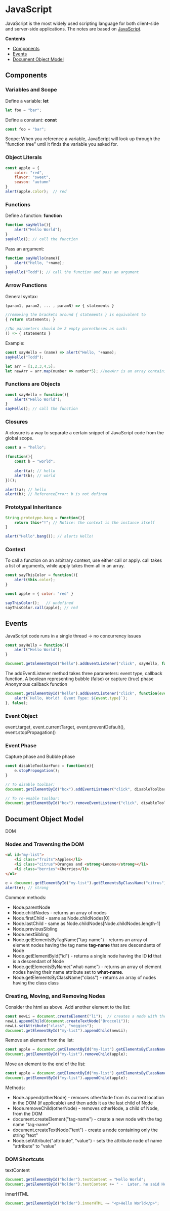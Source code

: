 # JavaScript
JavaScript is the most widely used scripting language for both client-side and server-side applications. 
The notes are based on [JavaScript](https://classes.engineering.wustl.edu/cse330/index.php?title=JavaScript).  

**Contents**
* [Components](#components)
* [Events](#events)
* [Document Object Model](#document-object-model)


## Components

### Variables and Scope
Define a variable: **let**
```js
let foo = "bar";
```

Define a constant: **const**
```js
const foo = "bar";
```

Scope: When you reference a variable, JavaScript will look up through the "function tree" until it finds the variable you asked for.


### Object Literals
```js
const apple = {
	color: "red",
	flavor: "sweet",
	season: "autumn"
}
alert(apple.color);  // red
```

### Functions
Define a function: **function**
```js
function sayHello(){
	alert("Hello World");
}
sayHello(); // call the function
```

Pass an argument:
```js
function sayHello(name){
	alert("Hello, "+name);
}
sayHello("Todd"); // call the function and pass an argument
```

### Arrow Functions
General syntax:
```js
(param1, param2, ... , paramN) => { statements }

//removing the brackets around { statements } is equivalent to
{ return statements; }

//No parameters should be 2 empty parentheses as such: 
() => { statements }
```

Example:
```js
const sayHello = (name) => alert("Hello, "+name);
sayHello("Todd");
```

```js
let arr = [1,2,3,4,5];
let newArr = arr.map(number => number*5); //newArr is an array containing [5,10,15,20,25]
```

### Functions are Objects
```js
const sayHello = function(){
	alert("Hello World");
}
sayHello(); // call the function
```

### Closures
A closure is a way to separate a certain snippet of JavaScript code from the global scope.
```js
const a = "hello";

(function(){
	const b = "world";
	
	alert(a); // hello
	alert(b); // world
})();

alert(a); // hello
alert(b); // ReferenceError: b is not defined
```

### Prototypal Inheritance
```js
String.prototype.bang = function(){
	return this+"!"; // Notice: the context is the instance itself
}

alert("Hello".bang()); // alerts Hello!
```

### Context
To call a function on an arbitrary context, use either call or apply. call takes a list of arguments, while apply takes them all in an array.
```js
const sayThisColor = function(){
	alert(this.color);
}

const apple = { color: "red" }

sayThisColor();   // undefined
sayThisColor.call(apple); // red
```

## Events
JavaScript code runs in a single thread -> no concurrency issues
```js
const sayHello = function(){
	alert("Hello World");
}

document.getElementById("hello").addEventListener("click", sayHello, false);
```
The addEventListener method takes three parameters: event type, callback function, A boolean representing bubble (false) or capture (true) phase
Anonymous callback function
```js
document.getElementById("hello").addEventListener("click", function(event){
	alert(`Hello, World!  Event Type: ${event.type}`);
}, false);
```

### Event Object
event.target, event.currentTarget, event.preventDefault(), event.stopPropagation()

### Event Phase
Capture phase and Bubble phase
```js
const disableToolbarFunc = function(e){
	e.stopPropogation();
}

// To disable toolbar:
document.getElementById("box").addEventListener("click", disableToolbarFunc, true);

// To re-enable toolbar:
document.getElementById("box").removeEventListener("click", disableToolbarFunc, true);
```

## Document Object Model
DOM
### Nodes and Traversing the DOM
```html
<ul id="my-list">
	<li class="fruits">Apples</li>
	<li class="citrus">Oranges and <strong>Lemons</strong></li>
	<li class="berries">Cherries</li>
</ul>
```
```js
e = document.getElementById("my-list").getElementsByClassName("citrus")[0].lastChild.nodeName;
alert(e); // strong
```
Commom methods:
* Node.parentNode
* Node.childNodes - returns an array of nodes
* Node.firstChild - same as Node.childNodes[0]
* Node.lastChild - same as Node.childNodes[Node.childNodes.length-1]
* Node.previousSibling
* Node.nextSibling
* Node.getElementsByTagName("tag-name") - returns an array of element nodes having the tag name **tag-name** that are descendants of Node
* Node.getElementById("id") - returns a single node having the ID **id** that is a descendant of Node
* Node.getElementsByName("what-name") - returns an array of element nodes having their name attribute set to **what-name**.
* Node.getElementsByClassName("class") - returns an array of nodes having the class class

### Creating, Moving, and Removing Nodes
Consider the html as above.
Add another element to the list:
```js
const newLi = document.createElement("li");  // creates a node with the tag name li
newLi.appendChild(document.createTextNode("Broccoli"));
newLi.setAttribute("class", "veggies");
document.getElementById("my-list").appendChild(newLi);
```
Remove an element from the list:
```js
const apple = document.getElementById("my-list").getElementsByClassName("fruits")[0];
document.getElementById("my-list").removeChild(apple);
```
Move an element to the end of the list:
```js
const apple = document.getElementById("my-list").getElementsByClassName("fruits")[0];
document.getElementById("my-list").appendChild(apple);
```
Methods:
* Node.append(otherNode) - removes otherNode from its current location in the DOM (if applicable) and then adds it as the last child of Node
* Node.removeChild(otherNode) - removes otherNode, a child of Node, from the DOM
* document.createElement("tag-name") - create a new node with the tag name "tag-name"
* document.createTextNode("text") - create a node containing only the string "text"
* Node.setAttribute("attribute", "value") - sets the attribute node of name "attribute" to "value"

### DOM Shortcuts
textContent
```js
document.getElementById("holder").textContent = "Hello World";
document.getElementById("holder").textContent += " -  Later, he said Hello World  - ";
```
innerHTML
```js
document.getElementById("holder").innerHTML += "<p>Hello World</p>";
```

